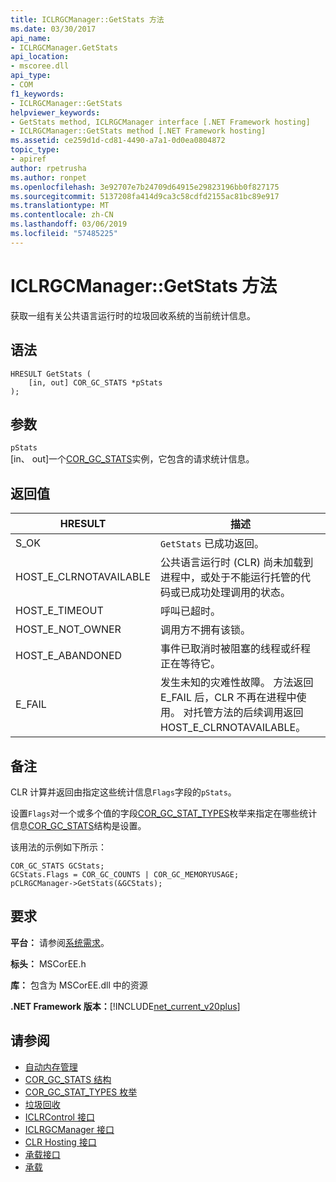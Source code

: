 ```yaml
---
title: ICLRGCManager::GetStats 方法
ms.date: 03/30/2017
api_name:
- ICLRGCManager.GetStats
api_location:
- mscoree.dll
api_type:
- COM
f1_keywords:
- ICLRGCManager::GetStats
helpviewer_keywords:
- GetStats method, ICLRGCManager interface [.NET Framework hosting]
- ICLRGCManager::GetStats method [.NET Framework hosting]
ms.assetid: ce259d1d-cd81-4490-a7a1-0d0ea0804872
topic_type:
- apiref
author: rpetrusha
ms.author: ronpet
ms.openlocfilehash: 3e92707e7b24709d64915e29823196bb0f827175
ms.sourcegitcommit: 5137208fa414d9ca3c58cdfd2155ac81bc89e917
ms.translationtype: MT
ms.contentlocale: zh-CN
ms.lasthandoff: 03/06/2019
ms.locfileid: "57485225"
---
```

# <a name="iclrgcmanagergetstats-method"></a>ICLRGCManager::GetStats 方法
获取一组有关公共语言运行时的垃圾回收系统的当前统计信息。  
  
## <a name="syntax"></a>语法  
  
```  
HRESULT GetStats (  
    [in, out] COR_GC_STATS *pStats  
);  
```  
  
## <a name="parameters"></a>参数  
 `pStats`  
 [in、 out]一个[COR_GC_STATS](../../../../docs/framework/unmanaged-api/hosting/cor-gc-stats-structure.md)实例，它包含的请求统计信息。  
  
## <a name="return-value"></a>返回值  
  
|HRESULT|描述|  
|-------------|-----------------|  
|S_OK|`GetStats` 已成功返回。|  
|HOST_E_CLRNOTAVAILABLE|公共语言运行时 (CLR) 尚未加载到进程中，或处于不能运行托管的代码或已成功处理调用的状态。|  
|HOST_E_TIMEOUT|呼叫已超时。|  
|HOST_E_NOT_OWNER|调用方不拥有该锁。|  
|HOST_E_ABANDONED|事件已取消时被阻塞的线程或纤程正在等待它。|  
|E_FAIL|发生未知的灾难性故障。 方法返回 E_FAIL 后，CLR 不再在进程中使用。 对托管方法的后续调用返回 HOST_E_CLRNOTAVAILABLE。|  
  
## <a name="remarks"></a>备注  
 CLR 计算并返回由指定这些统计信息`Flags`字段的`pStats`。  
  
 设置`Flags`对一个或多个值的字段[COR_GC_STAT_TYPES](../../../../docs/framework/unmanaged-api/hosting/cor-gc-stat-types-enumeration.md)枚举来指定在哪些统计信息[COR_GC_STATS](../../../../docs/framework/unmanaged-api/hosting/cor-gc-stats-structure.md)结构是设置。  
  
 该用法的示例如下所示：  
  
```  
COR_GC_STATS GCStats;  
GCStats.Flags = COR_GC_COUNTS | COR_GC_MEMORYUSAGE;  
pCLRGCManager->GetStats(&GCStats);  
```  
  
## <a name="requirements"></a>要求  
 **平台：** 请参阅[系统需求](../../../../docs/framework/get-started/system-requirements.md)。  
  
 **标头：** MSCorEE.h  
  
 **库：** 包含为 MSCorEE.dll 中的资源  
  
 **.NET Framework 版本：**[!INCLUDE[net_current_v20plus](../../../../includes/net-current-v20plus-md.md)]  
  
## <a name="see-also"></a>请参阅
- [自动内存管理](../../../../docs/standard/automatic-memory-management.md)
- [COR_GC_STATS 结构](../../../../docs/framework/unmanaged-api/hosting/cor-gc-stats-structure.md)
- [COR_GC_STAT_TYPES 枚举](../../../../docs/framework/unmanaged-api/hosting/cor-gc-stat-types-enumeration.md)
- [垃圾回收](../../../../docs/standard/garbage-collection/index.md)
- [ICLRControl 接口](../../../../docs/framework/unmanaged-api/hosting/iclrcontrol-interface.md)
- [ICLRGCManager 接口](../../../../docs/framework/unmanaged-api/hosting/iclrgcmanager-interface.md)
- [CLR Hosting 接口](../../../../docs/framework/unmanaged-api/hosting/clr-hosting-interfaces.md)
- [承载接口](../../../../docs/framework/unmanaged-api/hosting/hosting-interfaces.md)
- [承载](../../../../docs/framework/unmanaged-api/hosting/index.md)

